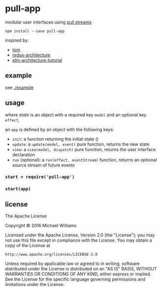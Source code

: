 # pull-app

modular user interfaces using [pull streams](https://github.com/dominictarr/pull-streams)

```shell
npm install --save pull-app
```

inspired by:

- [tom](https://github.com/gcanti/tom)
- [redux-architecture](https://github.com/jarvisaoieong/redux-architecture)
- [elm-architecture-tutorial](https://github.com/evancz/elm-architecture-tutorial)

## example

see [./example](https://ahdinosaur.github.io/pull-app)

## usage

where *state* is an object with a required key `model` and an optional key `effect`,

an `app` is defined by an object with the following keys:

- `init`: a function returning the initial state ()
- `update`: a `update(model, event)` pure function, returns the new state
- `view`: a `view(model, dispatch)` pure function, returns the user interface declaration
- `run` (optional): a `run(effect, eventStream)` function, returns an optional source stream of future events

### `start = require('pull-app')`

### `start(app)`

## license

The Apache License

Copyright &copy; 2016 Michael Williams

Licensed under the Apache License, Version 2.0 (the "License");
you may not use this file except in compliance with the License.
You may obtain a copy of the License at

    http://www.apache.org/licenses/LICENSE-2.0

Unless required by applicable law or agreed to in writing, software
distributed under the License is distributed on an "AS IS" BASIS,
WITHOUT WARRANTIES OR CONDITIONS OF ANY KIND, either express or implied.
See the License for the specific language governing permissions and
limitations under the License.

